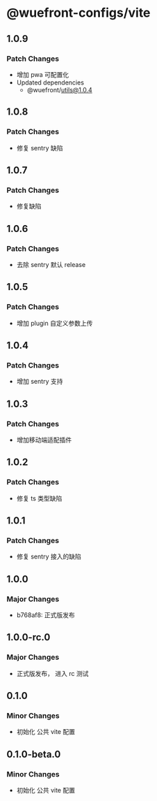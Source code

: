 # @wuefront-configs/vite

## 1.0.9

### Patch Changes

- 增加 pwa 可配置化
- Updated dependencies
  - @wuefront/utils@1.0.4

## 1.0.8

### Patch Changes

- 修复 sentry 缺陷

## 1.0.7

### Patch Changes

- 修复缺陷

## 1.0.6

### Patch Changes

- 去除 sentry 默认 release

## 1.0.5

### Patch Changes

- 增加 plugin 自定义参数上传

## 1.0.4

### Patch Changes

- 增加 sentry 支持

## 1.0.3

### Patch Changes

- 增加移动端适配插件

## 1.0.2

### Patch Changes

- 修复 ts 类型缺陷

## 1.0.1

### Patch Changes

- 修复 sentry 接入的缺陷

## 1.0.0

### Major Changes

- b768af8: 正式版发布

## 1.0.0-rc.0

### Major Changes

- 正式版发布， 进入 rc 测试

## 0.1.0

### Minor Changes

- 初始化 公共 vite 配置

## 0.1.0-beta.0

### Minor Changes

- 初始化 公共 vite 配置
